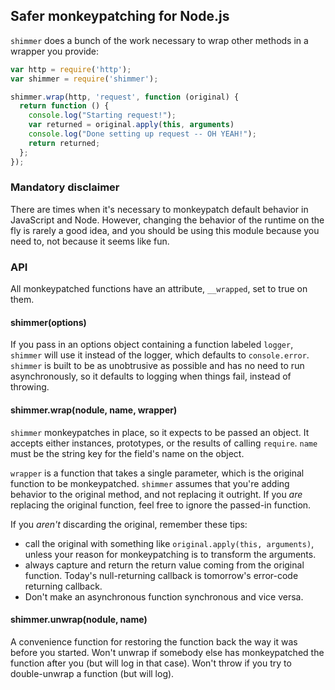 ## Safer monkeypatching for Node.js

`shimmer` does a bunch of the work necessary to wrap other methods in
a wrapper you provide:

```javascript
var http = require('http');
var shimmer = require('shimmer');

shimmer.wrap(http, 'request', function (original) {
  return function () {
    console.log("Starting request!");
    var returned = original.apply(this, arguments)
    console.log("Done setting up request -- OH YEAH!");
    return returned;
  };
});
```

### Mandatory disclaimer

There are times when it's necessary to monkeypatch default behavior in
JavaScript and Node. However, changing the behavior of the runtime on the fly
is rarely a good idea, and you should be using this module because you need to,
not because it seems like fun.

### API

All monkeypatched functions have an attribute, `__wrapped`, set to true on
them.

#### shimmer(options)

If you pass in an options object containing a function labeled `logger`,
`shimmer` will use it instead of the logger, which defaults to `console.error`.
`shimmer` is built to be as unobtrusive as possible and has no need to run
asynchronously, so it defaults to logging when things fail, instead of
throwing.

#### shimmer.wrap(nodule, name, wrapper)

`shimmer` monkeypatches in place, so it expects to be passed an object.
It accepts either instances, prototypes, or the results of calling
`require`. `name` must be the string key for the field's name on the
object.

`wrapper` is a function that takes a single parameter, which is the original
function to be monkeypatched. `shimmer` assumes that you're adding behavior
to the original method, and not replacing it outright. If you *are* replacing
the original function, feel free to ignore the passed-in function.

If you *aren't* discarding the original, remember these tips:

* call the original with something like `original.apply(this, arguments)`,
  unless your reason for monkeypatching is to transform the arguments.
* always capture and return the return value coming from the original function.
  Today's null-returning callback is tomorrow's error-code returning callback.
* Don't make an asynchronous function synchronous and vice versa.

#### shimmer.unwrap(nodule, name)

A convenience function for restoring the function back the way it was before
you started. Won't unwrap if somebody else has monkeypatched the function after
you (but will log in that case). Won't throw if you try to double-unwrap a
function (but will log).
